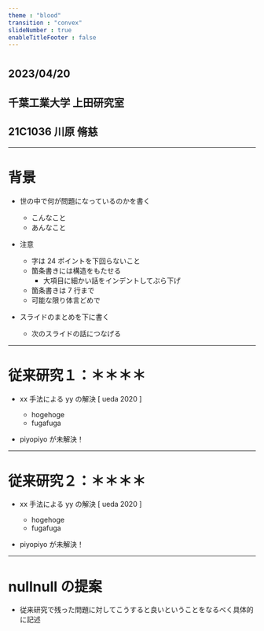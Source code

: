 ```yaml
---
theme : "blood"
transition : "convex"
slideNumber : true
enableTitleFooter : false
---
```

<!-- 改行を挟む必要がある -->
# 
## 2023/04/20
## 千葉工業大学 上田研究室
## 21C1036 川原 脩慈

---

# 背景
- 世の中で何が問題になっているのかを書く
    - こんなこと
    - あんなこと

- 注意
    - 字は 24 ポイントを下回らないこと
    - 箇条書きには構造をもたせる
        - 大項目に細かい話をインデントしてぶら下げ
    - 箇条書きは 7 行まで
    - 可能な限り体言どめで

- スライドのまとめを下に書く
    - 次のスライドの話につなげる

---

# 従来研究１：＊＊＊＊
- xx 手法による yy の解決 [ ueda 2020 ]
    - hogehoge
    - fugafuga

- piyopiyo が未解決！

---

# 従来研究２：＊＊＊＊
- xx 手法による yy の解決 [ ueda 2020 ]
    - hogehoge
    - fugafuga

- piyopiyo が未解決！

---

# nullnull の提案
- 従来研究で残った問題に対してこうすると良いということをなるべく具体的に記述








